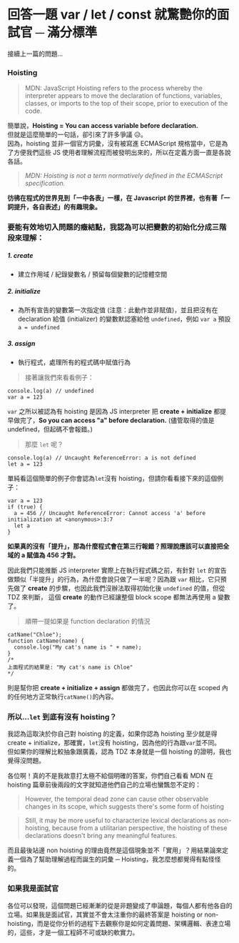 # 回答一題 var / let / const 就驚艷你的面試官 ─ 滿分標準

接續上一篇的問題...

### Hoisting

> MDN: JavaScript Hoisting refers to the process whereby the interpreter appears to move the declaration of functions, variables, classes, or imports to the top of their scope, prior to execution of the code.

簡單說，**Hoisting = You can access variable before declaration.**<br>
但就是這麼簡單的一句話，卻引來了許多爭議 😥。<br>
因為，hoisting 並非一個官方詞彙，沒有被寫進 ECMAScript 規格當中，它是為了方便我們這些 JS 使用者理解流程而被發明出來的，所以在定義方面一直是各說各話。<br>

> _MDN: Hoisting is not a term normatively defined in the ECMAScript specification._

**彷彿在程式的世界見到「一中各表」一樣，在 Javascript 的世界裡，也有著「一詞提升，各自表述」的有趣現象。**

### 要能有效地切入問題的癥結點，我認為可以把變數的初始化分成三階段來理解：

##### 1. create

- 建立作用域 / 紀錄變數名 / 預留每個變數的記憶體空間

##### 2. initialize

- 為所有宣告的變數第一次指定值 (注意：此動作並非賦值)，並且把沒有在 declaration 給值 (initializer) 的變數默認塞給他 `undefined`，例如 `var a` 預設 `a = undefined`

##### 3. assign

- 執行程式，處理所有的程式碼中賦值行為

> 接著讓我們來看看例子：

```
console.log(a) // undefined
var a = 123
```

`var` 之所以被認為有 hoisting 是因為 JS interpreter 把 **create + initialize** 都提早做完了，**So you can
access "a" before declaration.** (儘管取得的值是 undefined，但起碼不會報錯。)

> 那麼 `let` 呢？

```
console.log(a) // Uncaught ReferenceError: a is not defined
let a = 123
```

單純看這個簡單的例子你會認為`let`沒有 hoisting，但請你看看接下來的這個例子：

```
var a = 123
if (true) {
  a = 456 // Uncaught ReferenceError: Cannot access 'a' before initialization at <anonymous>:3:7
  let a
}
```

**如果真的沒有「提升」，那為什麼程式會在第三行報錯？照理說應該可以直接把全域的 a 賦值為 456 才對。**<br>

因此我們只能推斷 JS interpreter 實際上在執行程式碼之前，有針對 `let` 的宣告做類似「半提升」的行為，為什麼會說只做了一半呢？因為跟 `var` 相比，它只預先做了 **create** 的步驟，也因此我們沒辦法取得初始化後 `undefined` 的值，但從 TDZ 來判斷， 這個 **create** 的動作已經讓整個 block scope 都無法再使用 a 變數了。

> 順帶一提如果是 function declaration 的情況

```
catName("Chloe");
function catName(name) {
  console.log("My cat's name is " + name);
}
/*
上面程式的結果是: "My cat's name is Chloe"
*/
```

則是幫你把 **create + initialize + assign** 都做完了，也因此你可以在 scoped 內的任何地方正常執行`catName()`的內容。

### 所以...`let` 到底有沒有 hoisting？

我認為這取決於你自己對 hoisting 的定義，如果你認為 hoisting 至少就是得 create + initialize，那確實，`let`沒有 hoisting，因為他的行為跟`var`並不同。<br>
但如果你的理解比較抽象跟廣義，認為 TDZ 本身就是一個 hoisting 的證明，我也覺得沒問題。

各位啊！真的不是我故意打太極不給個明確的答案，你們自己看看 MDN 在 hoisting 篇章前後兩段的文字就知道他們自己的立場也蠻飄忽不定的：

> However, the temporal dead zone can cause other observable changes in its scope, which suggests there's some form of hoisting

> Still, it may be more useful to characterize lexical declarations as non-hoisting, because from a utilitarian perspective, the hoisting of these declarations doesn't bring any meaningful features.

而且最後站邊 non hoisting 的理由竟然是這個現象並不「實用」？用結果論來定義一個為了幫助理解過程而誕生的詞彙 ─ Hoisting，我怎麼想都覺得有點怪怪的。

### 如果我是面試官

各位可以發現，這個問題已經漸漸的從是非題變成了申論題，每個人都有他各自的立場。如果我是面試官，其實並不會太注重你的最終答案是 hoisting or non-hoisting，而是從你分析的過程下去觀察你是如何定義問題、架構邏輯、表達立場的，這些，才是一個工程師不可或缺的軟實力。
